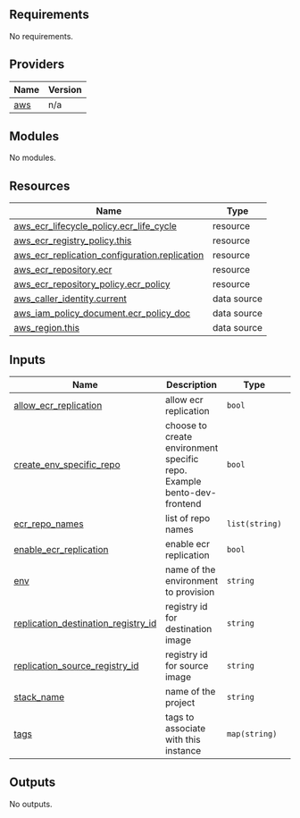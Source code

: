 <!-- BEGIN_TF_DOCS -->
## Requirements

No requirements.

## Providers

| Name | Version |
|------|---------|
| <a name="provider_aws"></a> [aws](#provider\_aws) | n/a |

## Modules

No modules.

## Resources

| Name | Type |
|------|------|
| [aws_ecr_lifecycle_policy.ecr_life_cycle](https://registry.terraform.io/providers/hashicorp/aws/latest/docs/resources/ecr_lifecycle_policy) | resource |
| [aws_ecr_registry_policy.this](https://registry.terraform.io/providers/hashicorp/aws/latest/docs/resources/ecr_registry_policy) | resource |
| [aws_ecr_replication_configuration.replication](https://registry.terraform.io/providers/hashicorp/aws/latest/docs/resources/ecr_replication_configuration) | resource |
| [aws_ecr_repository.ecr](https://registry.terraform.io/providers/hashicorp/aws/latest/docs/resources/ecr_repository) | resource |
| [aws_ecr_repository_policy.ecr_policy](https://registry.terraform.io/providers/hashicorp/aws/latest/docs/resources/ecr_repository_policy) | resource |
| [aws_caller_identity.current](https://registry.terraform.io/providers/hashicorp/aws/latest/docs/data-sources/caller_identity) | data source |
| [aws_iam_policy_document.ecr_policy_doc](https://registry.terraform.io/providers/hashicorp/aws/latest/docs/data-sources/iam_policy_document) | data source |
| [aws_region.this](https://registry.terraform.io/providers/hashicorp/aws/latest/docs/data-sources/region) | data source |

## Inputs

| Name | Description | Type | Default | Required |
|------|-------------|------|---------|:--------:|
| <a name="input_allow_ecr_replication"></a> [allow\_ecr\_replication](#input\_allow\_ecr\_replication) | allow ecr replication | `bool` | `false` | no |
| <a name="input_create_env_specific_repo"></a> [create\_env\_specific\_repo](#input\_create\_env\_specific\_repo) | choose to create environment specific repo. Example bento-dev-frontend | `bool` | `true` | no |
| <a name="input_ecr_repo_names"></a> [ecr\_repo\_names](#input\_ecr\_repo\_names) | list of repo names | `list(string)` | n/a | yes |
| <a name="input_enable_ecr_replication"></a> [enable\_ecr\_replication](#input\_enable\_ecr\_replication) | enable ecr replication | `bool` | `false` | no |
| <a name="input_env"></a> [env](#input\_env) | name of the environment to provision | `string` | n/a | yes |
| <a name="input_replication_destination_registry_id"></a> [replication\_destination\_registry\_id](#input\_replication\_destination\_registry\_id) | registry id for destination image | `string` | `""` | no |
| <a name="input_replication_source_registry_id"></a> [replication\_source\_registry\_id](#input\_replication\_source\_registry\_id) | registry id for source image | `string` | `""` | no |
| <a name="input_stack_name"></a> [stack\_name](#input\_stack\_name) | name of the project | `string` | n/a | yes |
| <a name="input_tags"></a> [tags](#input\_tags) | tags to associate with this instance | `map(string)` | n/a | yes |

## Outputs

No outputs.
<!-- END_TF_DOCS -->